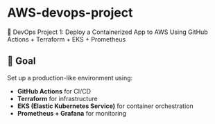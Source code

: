# AWS-devops-project
🚀 DevOps Project 1: Deploy a Containerized App to AWS Using GitHub Actions + Terraform + EKS + Prometheus

## 🎯 Goal
Set up a production-like environment using:
- **GitHub Actions** for CI/CD
- **Terraform** for infrastructure
- **EKS (Elastic Kubernetes Service)** for container orchestration
- **Prometheus + Grafana** for monitoring

